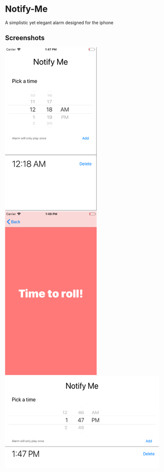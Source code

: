 # Notify-Me
A simplistic yet elegant alarm designed for the iphone

## Screenshots

<img src="https://raw.githubusercontent.com/MahirJhaveri/Notify-Me/master/Assets/Set%20Alarm%20-%20potrait.png" alt="Set alarm page - potrait mode" width="300" height="533.6"/>

<img src="https://raw.githubusercontent.com/MahirJhaveri/Notify-Me/master/Assets/Alarm%20alert.png" alt="Alarm alert page" width="300" height="533.6"/>

<img src="https://github.com/MahirJhaveri/Notify-Me/blob/master/Assets/Set%20Alarm%20-%20landscape.png" alt="Set alarm page - landscape mode" width="533.6" height="300"/>
